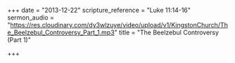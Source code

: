 +++
date = "2013-12-22"
scripture_reference = "Luke 11:14-16"
sermon_audio = "https://res.cloudinary.com/dy3wlzuye/video/upload/v1/KingstonChurch/The_Beelzebul_Controversy_Part_1.mp3"
title = "The Beelzebul Controversy (Part 1)"

+++
